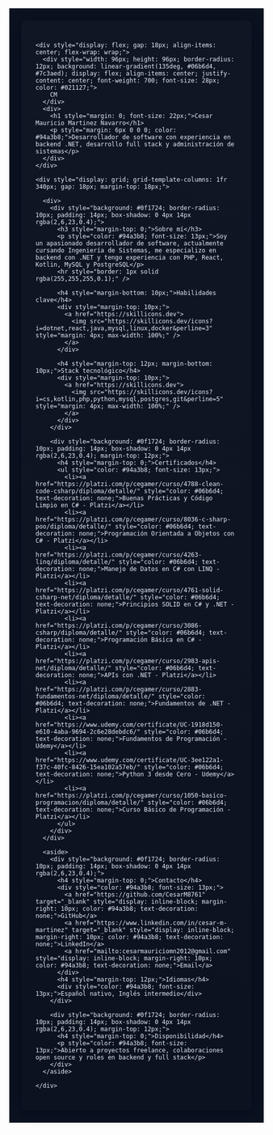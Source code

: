 <div style="background: #0b1220; color: #e6eef8; font-family: Inter, system-ui, -apple-system, 'Segoe UI', Roboto, 'Helvetica Neue', Arial; padding: 24px;">
  <div style="max-width: 900px; margin: 0 auto; background: linear-gradient(180deg, rgba(255,255,255,0.02), transparent); border-radius: 10px; padding: 28px; box-shadow: 0 6px 24px rgba(2,6,23,0.6);">
    
    <div style="display: flex; gap: 18px; align-items: center; flex-wrap: wrap;">
      <div style="width: 96px; height: 96px; border-radius: 12px; background: linear-gradient(135deg, #06b6d4, #7c3aed); display: flex; align-items: center; justify-content: center; font-weight: 700; font-size: 28px; color: #021127;">
        CM
      </div>
      <div>
        <h1 style="margin: 0; font-size: 22px;">Cesar Mauricio Martinez Navarro</h1>
        <p style="margin: 6px 0 0 0; color: #94a3b8;">Desarrollador de software con experiencia en backend .NET, desarrollo full stack y administración de sistemas</p>
      </div>
    </div>

    <div style="display: grid; grid-template-columns: 1fr 340px; gap: 18px; margin-top: 18px;">
      
      <div>
        <div style="background: #0f1724; border-radius: 10px; padding: 14px; box-shadow: 0 4px 14px rgba(2,6,23,0.4);">
          <h3 style="margin-top: 0;">Sobre mí</h3>
          <p style="color: #94a3b8; font-size: 13px;">Soy un apasionado desarrollador de software, actualmente cursando Ingeniería de Sistemas, me especializo en backend con .NET y tengo experiencia con PHP, React, Kotlin, MySQL y PostgreSQL</p>
          <hr style="border: 1px solid rgba(255,255,255,0.1);" />
          
          <h4 style="margin-bottom: 10px;">Habilidades clave</h4>
          <div style="margin-top: 10px;">
            <a href="https://skillicons.dev">
              <img src="https://skillicons.dev/icons?i=dotnet,react,java,mysql,linux,docker&perline=3" style="margin: 4px; max-width: 100%;" />
            </a>
          </div>

          <h4 style="margin-top: 12px; margin-bottom: 10px;">Stack tecnológico</h4>
          <div style="margin-top: 10px;">
            <a href="https://skillicons.dev">
              <img src="https://skillicons.dev/icons?i=cs,kotlin,php,python,mysql,postgres,git&perline=5" style="margin: 4px; max-width: 100%;" />
            </a>
          </div>
        </div>

        <div style="background: #0f1724; border-radius: 10px; padding: 14px; box-shadow: 0 4px 14px rgba(2,6,23,0.4); margin-top: 12px;">
          <h4 style="margin-top: 0;">Certificados</h4>
          <ul style="color: #94a3b8; font-size: 13px;">
            <li><a href="https://platzi.com/p/cegamer/curso/4788-clean-code-csharp/diploma/detalle/" style="color: #06b6d4; text-decoration: none;">Buenas Prácticas y Código Limpio en C# - Platzi</a></li>
            <li><a href="https://platzi.com/p/cegamer/curso/8036-c-sharp-poo/diploma/detalle/" style="color: #06b6d4; text-decoration: none;">Programación Orientada a Objetos con C# - Platzi</a></li>
            <li><a href="https://platzi.com/p/cegamer/curso/4263-linq/diploma/detalle/" style="color: #06b6d4; text-decoration: none;">Manejo de Datos en C# con LINQ - Platzi</a></li>
            <li><a href="https://platzi.com/p/cegamer/curso/4761-solid-csharp-net/diploma/detalle/" style="color: #06b6d4; text-decoration: none;">Principios SOLID en C# y .NET - Platzi</a></li>
            <li><a href="https://platzi.com/p/cegamer/curso/3086-csharp/diploma/detalle/" style="color: #06b6d4; text-decoration: none;">Programación Básica en C# - Platzi</a></li>
            <li><a href="https://platzi.com/p/cegamer/curso/2983-apis-net/diploma/detalle/" style="color: #06b6d4; text-decoration: none;">APIs con .NET - Platzi</a></li>
            <li><a href="https://platzi.com/p/cegamer/curso/2883-fundamentos-net/diploma/detalle/" style="color: #06b6d4; text-decoration: none;">Fundamentos de .NET - Platzi</a></li>
            <li><a href="https://www.udemy.com/certificate/UC-1918d150-e610-4aba-9694-2c6e28debdc6/" style="color: #06b6d4; text-decoration: none;">Fundamentos de Programación - Udemy</a></li>
            <li><a href="https://www.udemy.com/certificate/UC-3ee122a1-f37c-40fc-8426-15ea102a57eb/" style="color: #06b6d4; text-decoration: none;">Python 3 desde Cero - Udemy</a></li>
            <li><a href="https://platzi.com/p/cegamer/curso/1050-basico-programacion/diploma/detalle/" style="color: #06b6d4; text-decoration: none;">Curso Básico de Programación - Platzi</a></li>
          </ul>
        </div>
      </div>

      <aside>
        <div style="background: #0f1724; border-radius: 10px; padding: 14px; box-shadow: 0 4px 14px rgba(2,6,23,0.4);">
          <h4 style="margin-top: 0;">Contacto</h4>
          <div style="color: #94a3b8; font-size: 13px;">
            <a href="https://github.com/CesarM8761" target="_blank" style="display: inline-block; margin-right: 10px; color: #94a3b8; text-decoration: none;">GitHub</a>
            <a href="https://www.linkedin.com/in/cesar-m-martinez" target="_blank" style="display: inline-block; margin-right: 10px; color: #94a3b8; text-decoration: none;">LinkedIn</a>
            <a href="mailto:cesarmauriciomn2012@gmail.com" style="display: inline-block; margin-right: 10px; color: #94a3b8; text-decoration: none;">Email</a>
          </div>
          <h4 style="margin-top: 12px;">Idiomas</h4>
          <div style="color: #94a3b8; font-size: 13px;">Español nativo, Inglés intermedio</div>
        </div>

        <div style="background: #0f1724; border-radius: 10px; padding: 14px; box-shadow: 0 4px 14px rgba(2,6,23,0.4); margin-top: 12px;">
          <h4 style="margin-top: 0;">Disponibilidad</h4>
          <p style="color: #94a3b8; font-size: 13px;">Abierto a proyectos freelance, colaboraciones open source y roles en backend y full stack</p>
        </div>
      </aside>
      
    </div>
  </div>
</div>